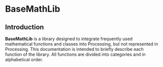 # BaseMathLib

## Introduction
**BaseMathLib** is a library designed to integrate frequently used mathematical functions and classes into Processing, but not represented in Processing. This documentation is intended to briefly describe each function of the library. All functions are divided into categories and in alphabetical order.
